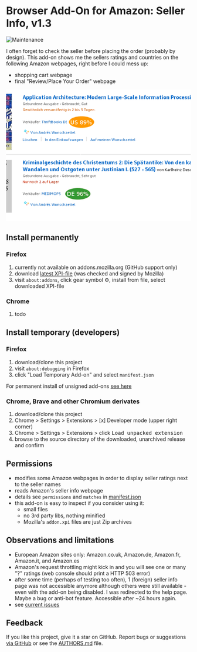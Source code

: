 # Browser Add-On for Amazon: Seller Info, v1.3

![Maintenance](https://img.shields.io/maintenance/yes/2021.svg)

I often forget to check the seller before placing the order (probably by design).
This add-on shows me the sellers ratings and countries on the following Amazon webpages, right before I could mess up:

- shopping cart webpage 
- final "Review/Place Your Order" webpage


![Screenshot](README-screenshot.png?raw=true "Screenshot")



## Install permanently

### Firefox
1. currently not available on addons.mozilla.org (GitHub support only)
2. download [latest XPI-file](https://github.com/andre-st/amazon-sellerinfo/releases) (was checked and signed by Mozilla)
3. visit `about:addons`, click gear symbol &#9881;, install from file, select downloaded XPI-file 

### Chrome
1. todo



## Install temporary (developers)

### Firefox
1. download/clone this project
2. visit `about:debugging` in Firefox
3. click "Load Temporary Add-on" and select `manifest.json`

For permanent install of unsigned add-ons [see here](https://support.mozilla.org/en-US/kb/add-on-signing-in-firefox#w_what-are-my-options-if-i-want-to-use-an-unsigned-add-on-advanced-users)


### Chrome, Brave and other Chromium derivates
1. download/clone this project
2. Chrome > Settings > Extensions > [x] Developer mode (upper right corner)
3. Chrome > Settings > Extensions > click <kbd>Load unpacked extension</kbd> 
4. browse to the source directory of the downloaded, unarchived release and confirm



## Permissions

- modifies some Amazon webpages in order to display seller ratings next to the seller names
- reads Amazon's seller info webpage
- details see `permissions` and `matches` in [manifest.json](manifest.json)
- this add-on is easy to inspect if you consider using it:
	- small files
	- no 3rd party libs, nothing minified
	- Mozilla's `addon.xpi` files are just Zip archives


## Observations and limitations

- European Amazon sites only: Amazon.co.uk, Amazon.de, Amazon.fr, Amazon.it, and Amazon.es
- Amazon's request throttling might kick in and you will see one or many "?" ratings (web console should print a HTTP 503 error)
- after some time (perhaps of testing too often), 1 (foreign) seller info page was not accessible anymore although others were still available - even with the add-on being disabled.
	I was redirected to the help page. Maybe a bug or anti-bot feature. Accessible after ~24 hours again.
- see [current issues](https://github.com/andre-st/amazon-sellerinfo/issues)



## Feedback

If you like this project, give it a star on GitHub.
Report bugs or suggestions [via GitHub](https://github.com/andre-st/firefox-whewtab/issues)
or see the [AUTHORS.md](AUTHORS.md) file.

